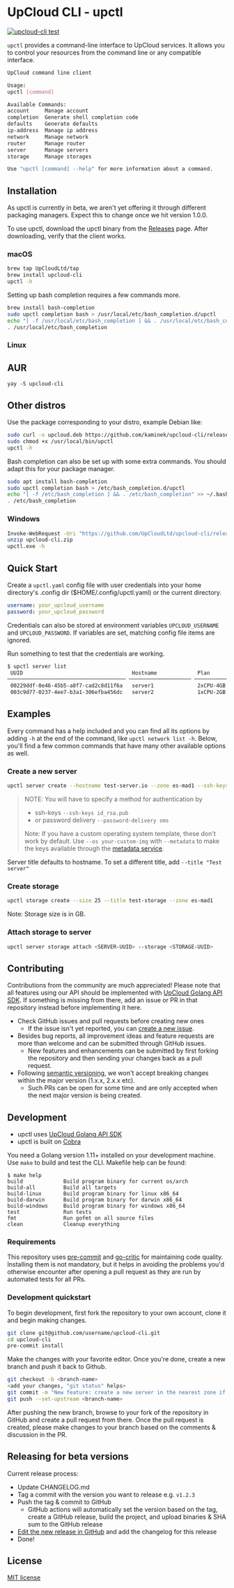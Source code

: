 # UpCloud CLI - upctl

[![upcloud-cli test](https://github.com/UpCloudLtd/upctl/actions/workflows/test.yml/badge.svg)](https://github.com/UpCloudLtd/upctl/actions/workflows/test.yml)

`upctl` provides a command-line interface to UpCloud services. It allows you
to control your resources from the command line or any compatible interface.

```bash
UpCloud command line client

Usage:
upctl [command]

Available Commands:
account     Manage account
completion  Generate shell completion code
defaults    Generate defaults
ip-address  Manage ip address
network     Manage network
router      Manage router
server      Manage servers
storage     Manage storages

Use "upctl [command] --help" for more information about a command.
```

## Installation

As upctl is currently in beta, we aren't yet offering it through different packaging managers. Expect this
to change once we hit version 1.0.0.

To use upctl, download the upctl binary from the
[Releases](https://github.com/UpCloudLtd/upcloud-cli/releases) page. After downloading, verify that the client works.

### macOS

```bash
brew tap UpCloudLtd/tap
brew install upcloud-cli
upctl -h
```

Setting up bash completion requires a few commands more.

```bash
brew install bash-completion
sudo upctl completion bash > /usr/local/etc/bash_completion.d/upctl
echo "[ -f /usr/local/etc/bash_completion ] && . /usr/local/etc/bash_completion" >> ~/.bash_profile
. /usr/local/etc/bash_completion
```

###  Linux

## AUR
```
yay -S upcloud-cli
```

## Other distros

Use the package corresponding to your distro, example Debian like:

```bash
sudo curl -o upcloud.deb https://github.com/kaminek/upcloud-cli/releases/download/v<VERSION>/upcloud-cli-<VERSION>_amd64.deb
sudo chmod +x /usr/local/bin/upctl
upctl -h
```

Bash completion can also be set up with some extra commands. You should adapt this for your package manager.
```bash
sudo apt install bash-completion
sudo upctl completion bash > /etc/bash_completion.d/upctl
echo "[ -f /etc/bash_completion ] && . /etc/bash_completion" >> ~/.bash_profile
. /etc/bash_completion
```

### Windows
```bash
Invoke-WebRequest -Uri "https://github.com/UpCloudLtd/upcloud-cli/releases/download/v<VERSION>/upcloud-cli-<VERSION>_windows_x86_64.zip" -OutFile "upcloud-cli.zip"
unzip upcloud-cli.zip
upctl.exe -h
```

## Quick Start

Create a `upctl.yaml` config file with user credentials into your home
directory's .config dir ($HOME/.config/upctl.yaml) or the current directory.

```yaml
username: your_upcloud_username
password: your_upcloud_password
```

Credentials can also be stored at environment variables `UPCLOUD_USERNAME` and `UPCLOUD_PASSWORD`. If variables
are set, matching config file items are ignored.

Run something to test that the credentials are working.

```bash
$ upctl server list
 UUID                                   Hostname             Plan        Zone      State   
────────────────────────────────────── ──────────────────── ─────────── ───────── ─────────
 00229ddf-0e46-45b5-a8f7-cad2c8d11f6a   server1              2xCPU-4GB   de-fra1   stopped 
 003c9d77-0237-4ee7-b3a1-306efba456dc   server2              1xCPU-2GB   sg-sin1   started
```

## Examples

Every command has a help included and you can find all its options by adding `-h` at the end of the command,
like `upctl network list -h`. Below, you'll find a few common commands that have many other available options as well.

### Create a new server

```bash
upctl server create --hostname test-server.io --zone es-mad1 --ssh-keys ~/.ssh/id_rsa.pub
```

> NOTE: You will have to specify a method for authentication by
>
> * ssh-keys `--ssh-keys id_rsa.pub`
> * or password delivery `--password-delivery sms`
>
> Note: If you have a custom operating system template, these don't work by default. Use `--os your-custom-img` with `--metadata` to make the keys available through the [metadata service](https://developers.upcloud.com/1.3/8-servers/#metadata-service).

Server title defaults to hostname. To set a different title, add `--title "Test server"`

### Create storage

```bash
upctl storage create --size 25 --title test-storage --zone es-mad1
```

Note: Storage size is in GB.

### Attach storage to server

```bash
upctl server storage attach <SERVER-UUID> --storage <STORAGE-UUID>
```

## Contributing

Contributions from the community are much appreciated! Please note that all features using our
API should be implemented with [UpCloud Golang API SDK](https://github.com/UpCloudLtd/upcloud-go-api).
If something is missing from there, add an issue or PR in that repository instead before implementing it here.

* Check GitHub issues and pull requests before creating new ones
  * If the issue isn't yet reported, you can [create a new issue](https://github.com/UpCloudLtd/upcloud-cli/issues/new).
* Besides bug reports, all improvement ideas and feature requests are more than welcome and can be submitted through GitHub issues.
  * New features and enhancements can be submitted by first forking the repository and then sending your changes back as a pull request.
* Following [semantic versioning](https://semver.org/), we won't accept breaking changes within the major version (1.x.x, 2.x.x etc).
  * Such PRs can be open for some time and are only accepted when the next major version is being created.

## Development

* upctl uses [UpCloud Golang API SDK](https://github.com/UpCloudLtd/upcloud-go-api)
* upctl is built on [Cobra](https://cobra.dev)

You need a Golang version 1.11+ installed on your development machine.
Use `make` to build and test the CLI. Makefile help can be found:

```
$ make help
build             Build program binary for current os/arch
build-all         Build all targets
build-linux       Build program binary for linux x86_64
build-darwin      Build program binary for darwin x86_64
build-windows     Build program binary for windows x86_64
test              Run tests
fmt               Run gofmt on all source files
clean             Cleanup everything
```

### Requirements

This repository uses [pre-commit](https://pre-commit.com/#install) and [go-critic](https://github.com/go-critic/go-critic) 
for maintaining code quality. Installing them is not mandatory, but it helps in avoiding the problems you'd 
otherwise encounter after opening a pull request as they are run by automated tests for all PRs.

### Development quickstart

To begin development, first fork the repository to your own account, clone it and begin making changes.
```bash
git clone git@github.com/username/upcloud-cli.git
cd upcloud-cli
pre-commit install
```

Make the changes with your favorite editor. Once you're done, create a new branch and push it back to Github.
```bash
git checkout -b <branch-name>
<add your changes, "git status" helps>
git commit -m "New feature: create a new server in the nearest zone if not specified"
git push --set-upstream <branch-name>
```

After pushing the new branch, browse to your fork of the repository in GitHub and create a pull request from there.
Once the pull request is created, please make changes to your branch based on the comments & discussion in the PR.

## Releasing for beta versions

Current release process:

* Update CHANGELOG.md
* Tag a commit with the version you want to release e.g. `v1.2.3`
* Push the tag & commit to GitHub
  * GitHub actions will automatically set the version based on the tag, create a GitHub release, build the project, and upload binaries & SHA sum to the GitHub release
* [Edit the new release in GitHub](https://github.com/UpCloudLtd/upcloud-cli/releases) and add the changelog for this release
* Done!

## License

[MIT license](LICENSE)

